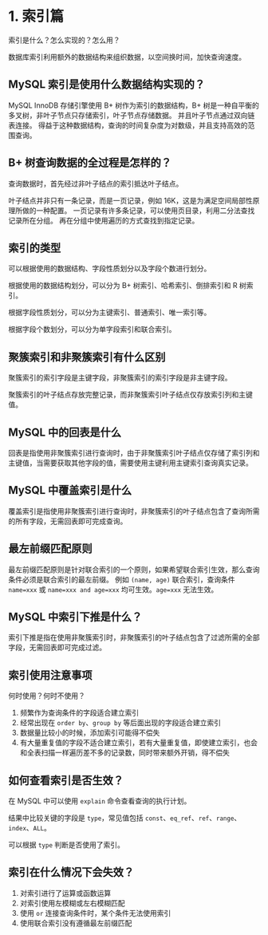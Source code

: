 # 1. 索引篇
索引是什么？怎么实现的？怎么用？

数据库索引利用额外的数据结构来组织数据，以空间换时间，加快查询速度。

## MySQL 索引是使用什么数据结构实现的？
MySQL InnoDB 存储引擎使用 B+ 树作为索引的数据结构，B+ 树是一种自平衡的多叉树，非叶子节点只存储索引，叶子节点存储数据。
并且叶子节点通过双向链表连接。
得益于这种数据结构，查询的时间复杂度为对数级，并且支持高效的范围查询。

## B+ 树查询数据的全过程是怎样的？
查询数据时，首先经过非叶子结点的索引抵达叶子结点。

叶子结点并非只有一条记录，而是一页记录，例如 16K，这是为满足空间局部性原理所做的一种配置。
一页记录有许多条记录，可以使用页目录，利用二分法查找记录所在分组。
再在分组中使用遍历的方式查找到指定记录。

## 索引的类型
可以根据使用的数据结构、字段性质划分以及字段个数进行划分。

根据使用的数据结构划分，可以分为 B+ 树索引、哈希索引、倒排索引和 R 树索引。

根据字段性质划分，可以分为主键索引、普通索引、唯一索引等。

根据字段个数划分，可以分为单字段索引和联合索引。

## 聚簇索引和非聚簇索引有什么区别
聚簇索引的索引字段是主键字段，非聚簇索引的索引字段是非主键字段。

聚簇索引的叶子结点存放完整记录，而非聚簇索引叶子结点仅存放索引列和主键值。

## MySQL 中的回表是什么
回表是指使用非聚簇索引进行查询时，由于非聚簇索引叶子结点仅存储了索引列和主键值，当需要获取其他字段的值，需要使用主键利用主键索引查询真实记录。

## MySQL 中覆盖索引是什么
覆盖索引是指使用非聚簇索引进行查询时，非聚簇索引的叶子结点包含了查询所需的所有字段，无需回表即可完成查询。

## 最左前缀匹配原则
最左前缀匹配原则是针对联合索引的一个原则，如果希望联合索引生效，那么查询条件必须是联合索引的最左前缀。
例如 `(name, age)` 联合索引，查询条件 `name=xxx` 或 `name=xxx and age=xxx` 均可生效。`age=xxx` 无法生效。

## MySQL 中索引下推是什么？
索引下推是指在使用非聚簇索引时，非聚簇索引的叶子结点包含了过滤所需的全部字段，无需回表即可完成过滤。

## 索引使用注意事项
何时使用？何时不使用？
1. 频繁作为查询条件的字段适合建立索引
2. 经常出现在 `order by`、`group by` 等后面出现的字段适合建立索引
3. 数据量比较小的时候，添加索引可能得不偿失
4. 有大量重复值的字段不适合建立索引，若有大量重复值，即使建立索引，也会和全表扫描一样遍历差不多的记录数，同时带来额外开销，得不偿失

## 如何查看索引是否生效？
在 MySQL 中可以使用 `explain` 命令查看查询的执行计划。

结果中比较关键的字段是 `type`，常见值包括 `const`、`eq_ref`、`ref`、`range`、`index`、`ALL`。

可以根据 `type` 判断是否使用了索引。

## 索引在什么情况下会失效？
1. 对索引进行了运算或函数运算
2. 对索引使用左模糊或左右模糊匹配
3. 使用 `or` 连接查询条件时，某个条件无法使用索引
4. 使用联合索引没有遵循最左前缀匹配

